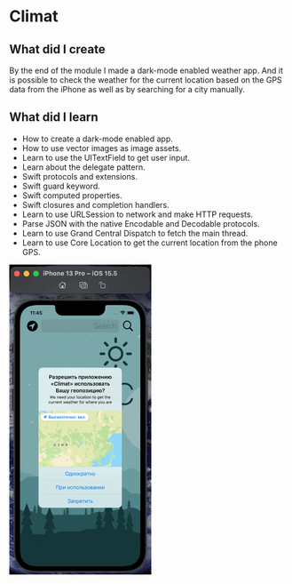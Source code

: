 
#  Climat

## What did I create

By the end of the module I made a dark-mode enabled weather app. And it is possible to check the weather for the current location based on the GPS data from the iPhone as well as by searching for a city manually. 

## What did I learn

* How to create a dark-mode enabled app.
* How to use vector images as image assets.
* Learn to use the UITextField to get user input. 
* Learn about the delegate pattern.
* Swift protocols and extensions. 
* Swift guard keyword. 
* Swift computed properties.
* Swift closures and completion handlers.
* Learn to use URLSession to network and make HTTP requests.
* Parse JSON with the native Encodable and Decodable protocols. 
* Learn to use Grand Central Dispatch to fetch the main thread.
* Learn to use Core Location to get the current location from the phone GPS. 

![End Banner](record.gif)
